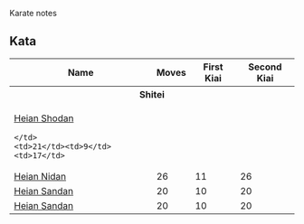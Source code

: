 Karate notes

## Kata

<table>
  <tr>
    <th>Name</th>
    <th>Moves</th>
    <th>First Kiai</th>
    <th>Second Kiai</th>
  </tr>
  <tr>
    <th colspan="4">Shitei</th>
  </tr>
  <tr>
    <td>

[Heian Shodan](kata/01-heian-shodan.md)

    </td>
    <td>21</td><td>9</td><td>17</td>
  </tr>
  <tr>
    <td><a href="kata/02-heian-nidan.html">Heian Nidan</a></td>
    <td>26</td><td>11</td><td>26</td>
  </tr>
  <tr>
    <td><a href="kata/03-heian-sandan.html">Heian Sandan</a></td>
    <td>20</td><td>10</td><td>20</td>
  </tr>
  <tr>
    <td><a href="kata/03-heian-sandan.html">Heian Sandan</a></td>
    <td>20</td><td>10</td><td>20</td>
  </tr>
</table>
